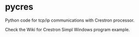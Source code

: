 pycres
======

Python code for tcp/ip communications with Crestron processor.

Check the Wiki for Crestron Simpl Windows program example.
